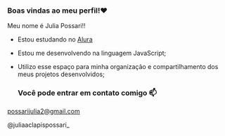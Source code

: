 ### Boas vindas ao meu perfil!❤️
Meu nome é Julia Possari!!

- Estou estudando no [Alura](https://www.alura.com.br)
- Estou me desenvolvendo na linguagem JavaScript;
- Utilizo esse espaço para minha organização e compartilhamento dos meus projetos desenvolvidos;

  ### Você pode entrar em contato comigo 📫

possarijulia2@gmail.com 

@juliaaclapispossari_
